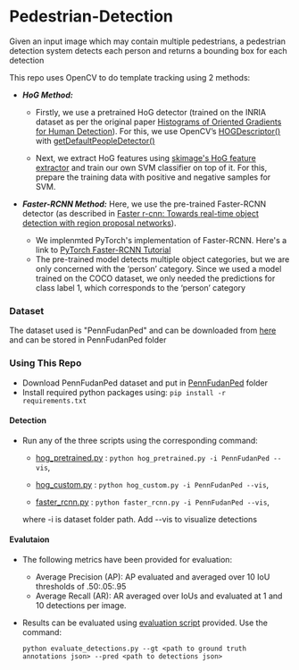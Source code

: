 # Pedestrian-Detection
Given an input image which may contain multiple pedestrians, a pedestrian detection system detects each person and returns a bounding box for each detection


This repo uses OpenCV to do template tracking using 2 methods:
* ***HoG Method:***
  - Firstly, we use a pretrained HoG detector (trained on the INRIA dataset as per the original paper [Histograms of Oriented Gradients for Human Detection](https://ieeexplore.ieee.org/stamp/stamp.jsp?tp=&arnumber=1467360)). For this, we use OpenCV’s [HOGDescriptor()](https://docs.opencv.org/2.4/modules/gpu/doc/object_detection.html) with [getDefaultPeopleDetector()](https://docs.opencv.org/4.5.3/d5/d33/structcv_1_1HOGDescriptor.html#a9c7a0b2aa72cf39b4b32b3eddea78203)

  - Next, we extract HoG features using [skimage's HoG feature extractor](https://scikit-image.org/docs/stable/auto_examples/features_detection/plot_hog.html) and train our own SVM classifier on top of it. For this, prepare the training data with positive and negative samples for SVM.

* ***Faster-RCNN Method:*** Here, we use the pre-trained Faster-RCNN detector (as described in [Faster r-cnn: Towards real-time object detection with region proposal networks](https://arxiv.org/pdf/1506.01497.pdf)).
  - We implenmted PyTorch's implementation of Faster-RCNN. Here's a link to [PyTorch Faster-RCNN Tutorial](https://www.pyimagesearch.com/2021/08/02/pytorch-object-detection-with-pre-trained-networks/)
  - The pre-trained model detects multiple object categories, but we are only concerned with the ‘person’ category. Since we used a model trained on the COCO dataset, we only needed the predictions for class label 1, which corresponds to the ‘person’ category

### Dataset ###
The dataset used is "PennFudanPed" and can be downloaded from [here](https://www.cis.upenn.edu/~jshi/ped_html) and can be stored in PennFudanPed folder

### Using This Repo  ###
* Download PennFudanPed dataset and put in [PennFudanPed](https://github.com/abdur75648/Pedestrian-Detection/tree/main/PennFudanPed) folder
* Install required python packages using: ` pip install -r requirements.txt `

#### Detection ####
* Run any of the three scripts using the corresponding command:

    - [hog_pretrained.py](https://github.com/abdur75648/Pedestrian-Detection/blob/main/hog_pretrained.py) : ` python hog_pretrained.py -i PennFudanPed --vis `,

    - [hog_custom.py](https://github.com/abdur75648/Pedestrian-Detection/blob/main/hog_custom.py) : ` python hog_custom.py -i PennFudanPed --vis `,

    - [faster_rcnn.py](https://github.com/abdur75648/Pedestrian-Detection/blob/main/faster_rcnn.py) : ` python faster_rcnn.py -i PennFudanPed --vis `,
  
  where -i is dataset folder path. Add --vis to visualize detections
  
#### Evalutaion ####
* The following metrics have been provided for evaluation:
  - Average Precision (AP): AP evaluated and averaged over 10 IoU thresholds of .50:.05:.95
  - Average Recall (AR): AR averaged over IoUs and evaluated at 1 and 10 detections per image.

* Results can be evaluated using [evaluation script](https://github.com/abdur75648/Pedestrian-Detection/blob/main/evaluate_detections.py) provided. Use the command:
 
    ` python evaluate_detections.py --gt <path to ground truth annotations json> --pred <path to detections json> `
